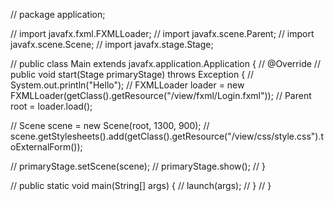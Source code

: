 // package application;

// import javafx.fxml.FXMLLoader;
// import javafx.scene.Parent;
// import javafx.scene.Scene;
// import javafx.stage.Stage;

// public class Main extends javafx.application.Application {
// @Override
// public void start(Stage primaryStage) throws Exception {
// System.out.println("Hello");
// FXMLLoader loader = new FXMLLoader(getClass().getResource("/view/fxml/Login.fxml"));
// Parent root = loader.load();

// Scene scene = new Scene(root, 1300, 900);
// scene.getStylesheets().add(getClass().getResource("/view/css/style.css").toExternalForm());

// primaryStage.setScene(scene);
// primaryStage.show();
// }

// public static void main(String[] args) {
// launch(args);
// }
// }

